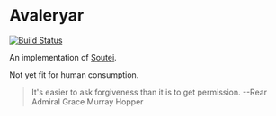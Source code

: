 # Avaleryar

[![Build Status](https://travis-ci.com/simspace/avaleryar.svg?branch=master)](https://travis-ci.com/simspace/avaleryar)

An implementation of [Soutei](http://okmij.org/ftp/papers/Soutei.pdf).

Not yet fit for human consumption.

> It's easier to ask forgiveness than it is to get permission. --Rear Admiral Grace Murray Hopper
